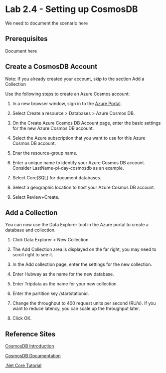# Lab 2.4 - Setting up CosmosDB
We need to document the scenario here


## Prerequisites
Document here

## Create a CosmosDB Account

Note:  If you already created your account, skip to the section Add a Collection

Use the following steps to create an Azure Cosmos account:    

1. In a new browser window, sign in to the [Azure Portal][Azure-Portal].

2. Select Create a resource > Databases > Azure Cosmos DB.
   
3. On the Create Azure Cosmos DB Account page, enter the basic settings for the new Azure Cosmos DB account.
4. Select the Azure subscription that you want to use for this Azure Cosmos DB account.
5. Ener the resource-group name.
6. Enter a unique name to identify your Azure Cosmos DB account. Consider LastName-pi-day-cosmosdb as an example.
7. Select Core(SQL) for document databases.
8. Select a geographic location to host your Azure Cosmos DB account.
9. Select Review+Create. 

## Add a Collection
You can now use the Data Explorer tool in the Azure portal to create a database and collection.

1.  Click Data Explorer > New Collection.
   
2.  The Add Collection area is displayed on the far right, you may need to scroll right to see it.

3.  In the Add collection page, enter the settings for the new collection.
   
4.  Enter Hubway as the name for the new database.
   
5.  Enter Tripdata as the name for your new collection.
   
6.  Enter the partition key /startstationid.
   
7.  Change the throughput to 400 request units per second (RU/s). If you want to reduce latency, you can scale up the throughput later.
   
8.  Click OK.

## Reference Sites

[CosmosDB Introduction][CosmosDB-Introduction]

[CosmosDB Documentation][CosmosDB-Documentation]

[.Net Core Tutorial][.Net-Core-Tutorial]


[Azure-Portal]: https://portal.azure.com/ 

[.Net-Core-Tutorial]: https://docs.microsoft.com/en-us/azure/cosmos-db/sql-api-dotnetcore-get-started

[CosmosDB-Documentation]: https://docs.microsoft.com/en-us/azure/cosmos-db/

[CosmosDB-Introduction]: https://docs.microsoft.com/en-us/azure/cosmos-db/introduction
